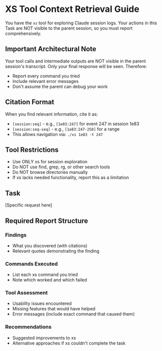 # XS Tool Context Retrieval Guide

You have the `xs` tool for exploring Claude session logs. Your actions in this Task are NOT visible to the parent session, so you must report comprehensively.

## Important Architectural Note
Your tool calls and intermediate outputs are NOT visible in the parent session's transcript. Only your final response will be seen. Therefore:
- Report every command you tried
- Include relevant error messages
- Don't assume the parent can debug your work

## Citation Format
When you find relevant information, cite it as:
- `[session:seq]` - e.g., `[1e83:247]` for event 247 in session 1e83
- `[session:seq-seq]` - e.g., `[1e83:247-250]` for a range
- This allows navigation via: `./xs 1e83 -t 247`

## Tool Restrictions
- Use ONLY xs for session exploration
- Do NOT use find, grep, rg, or other search tools
- Do NOT browse directories manually
- If xs lacks needed functionality, report this as a limitation

## Task
[Specific request here]

## Required Report Structure
### Findings
- What you discovered (with citations)
- Relevant quotes demonstrating the finding

### Commands Executed
- List each xs command you tried
- Note which worked and which failed

### Tool Assessment
- Usability issues encountered
- Missing features that would have helped
- Error messages (include exact command that caused them)

### Recommendations
- Suggested improvements to xs
- Alternative approaches if xs couldn't complete the task